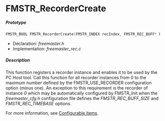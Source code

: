 # FMSTR_RecorderCreate

##### Prototype

```c
FMSTR_BOOL FMSTR_RecorderCreate(FMSTR_INDEX recIndex, FMSTR_REC_BUFF* buffCfg);
```

- Declaration: *freemaster.h*
- Implementation: *freemaster_rec.c*

##### Description

This function registers a recorder instance and enables it to be used by the PC Host tool. Call this function for all recorder instances from 0 to the maximum number defined by the FMSTR_USE_RECORDER configuration option (minus one). An exception to this requirement is the recorder of instance *0* which may be automatically configured by FMSTR_Init when the *freemaster_cfg.h* configuration file defines the *FMSTR_REC_BUFF_SIZE* and *FMSTR_REC_TIMEBASE* options.

For more information, see [Configurable items](configurable-items).
